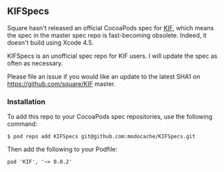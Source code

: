 ## KIFSpecs

Square hasn't released an official CocoaPods spec for
[KIF](https://github.com/square/KIF), which means the
spec in the master spec repo is fast-becoming
obsolete. Indeed, it doesn't build using Xcode 4.5.

KIFSpecs is an unofficial spec repo for KIF users. I will
update the spec as often as necessary.

Please file an issue if you would like an update to
the latest SHA1 on https://github.com/square/KIF master.


### Installation

To add this repo to your CocoaPods spec repositories, use
the following command:

`$ pod repo add KIFSpecs git@github.com:modocache/KIFSpecs.git`

Then add the following to your Podfile:

`pod 'KIF', '~> 0.0.2'`
